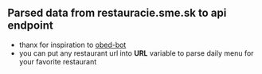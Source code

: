 ## Parsed data from restauracie.sme.sk to api endpoint

- thanx for inspiration to [obed-bot](https://github.com/hyperia-sk/obed-bot)
- you can put any restaurant url into **URL** variable to parse daily menu for your favorite restaurant
